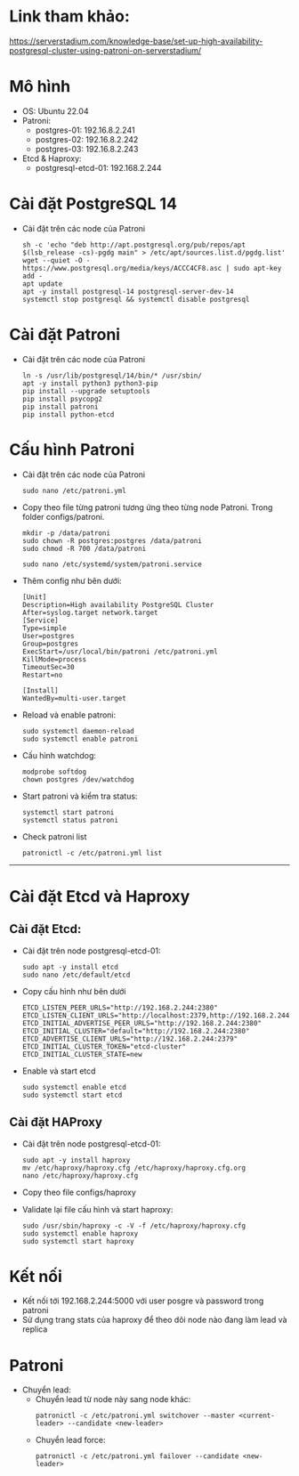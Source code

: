 # Link tham khảo:
https://serverstadium.com/knowledge-base/set-up-high-availability-postgresql-cluster-using-patroni-on-serverstadium/
# Mô hình
- OS: Ubuntu 22.04
- Patroni:
    - postgres-01: 192.16.8.2.241
    - postgres-02: 192.16.8.2.242
    - postgres-03: 192.16.8.2.243
- Etcd & Haproxy:
    - postgresql-etcd-01: 192.168.2.244
# Cài đặt PostgreSQL 14
-   Cài đặt trên các node của Patroni
    ```
    sh -c 'echo "deb http://apt.postgresql.org/pub/repos/apt $(lsb_release -cs)-pgdg main" > /etc/apt/sources.list.d/pgdg.list'
    wget --quiet -O - https://www.postgresql.org/media/keys/ACCC4CF8.asc | sudo apt-key add -
    apt update
    apt -y install postgresql-14 postgresql-server-dev-14
    systemctl stop postgresql && systemctl disable postgresql
    ```
# Cài đặt Patroni
-   Cài đặt trên các node của Patroni
    ```
    ln -s /usr/lib/postgresql/14/bin/* /usr/sbin/ 
    apt -y install python3 python3-pip
    pip install --upgrade setuptools
    pip install psycopg2
    pip install patroni
    pip install python-etcd
    ```


# Cấu hình Patroni
-   Cài đặt trên các node của Patroni
    ```
    sudo nano /etc/patroni.yml
    ```
- Copy theo file từng patroni tương ứng theo từng node Patroni. Trong folder configs/patroni.

    ```
    mkdir -p /data/patroni
    sudo chown -R postgres:postgres /data/patroni
    sudo chmod -R 700 /data/patroni
    ```

    ```
    sudo nano /etc/systemd/system/patroni.service
    ```
-  Thêm config như bên dưới:

    ```
    [Unit]
    Description=High availability PostgreSQL Cluster
    After=syslog.target network.target
    [Service]
    Type=simple
    User=postgres
    Group=postgres
    ExecStart=/usr/local/bin/patroni /etc/patroni.yml
    KillMode=process
    TimeoutSec=30
    Restart=no

    [Install]
    WantedBy=multi-user.target
    ```
- Reload và enable patroni:
    ```
    sudo systemctl daemon-reload
    sudo systemctl enable patroni
    ```
- Cấu hình watchdog:

    ```
    modprobe softdog
    chown postgres /dev/watchdog
    ```
- Start patroni và kiểm tra status:    
    ```
    systemctl start patroni
    systemctl status patroni
    ```
- Check patroni list
    ```
    patronictl -c /etc/patroni.yml list   
    ``` 
---
# Cài đặt Etcd và Haproxy
## Cài đặt Etcd:
-   Cài đặt trên node postgresql-etcd-01:
    ```
    sudo apt -y install etcd
    sudo nano /etc/default/etcd
    ```
-   Copy cấu hình như bên dưới
    ```
    ETCD_LISTEN_PEER_URLS="http://192.168.2.244:2380"
    ETCD_LISTEN_CLIENT_URLS="http://localhost:2379,http://192.168.2.244:2379"
    ETCD_INITIAL_ADVERTISE_PEER_URLS="http://192.168.2.244:2380"
    ETCD_INITIAL_CLUSTER="default="http://192.168.2.244:2380"
    ETCD_ADVERTISE_CLIENT_URLS="http://192.168.2.244:2379"
    ETCD_INITIAL_CLUSTER_TOKEN="etcd-cluster"
    ETCD_INITIAL_CLUSTER_STATE=new
    ```
-   Enable và start etcd
    ```
    sudo systemctl enable etcd
    sudo systemctl start etcd
    ```


## Cài đặt HAProxy
-   Cài đặt trên node postgresql-etcd-01:
    ```
    sudo apt -y install haproxy
    mv /etc/haproxy/haproxy.cfg /etc/haproxy/haproxy.cfg.org
    nano /etc/haproxy/haproxy.cfg
    ```
- Copy theo file configs/haproxy

- Validate lại file cấu hình và start haproxy:
    ```
    sudo /usr/sbin/haproxy -c -V -f /etc/haproxy/haproxy.cfg 
    sudo systemctl enable haproxy
    sudo systemctl start haproxy
    ```
# Kết nối
- Kết nối tới 192.168.2.244:5000 với user posgre và password trong patroni
- Sử dụng trang stats của haproxy để theo dõi node nào đang làm lead và replica
# Patroni
- Chuyển lead:
    - Chuyển lead từ node này sang node khác:
        ```
        patronictl -c /etc/patroni.yml switchover --master <current-leader> --candidate <new-leader>
        ```
    - Chuyển lead force:
        ```
        patronictl -c /etc/patroni.yml failover --candidate <new-leader>
        ```


